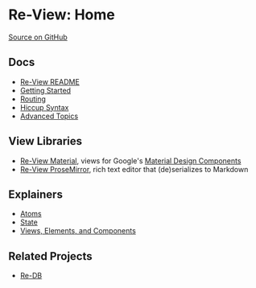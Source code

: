 # Re-View: Home

[Source on GitHub](https://www.github.com/mhuebert/re-view)

## Docs

- [Re-View README](https://github.com/mhuebert/re-view/blob/master/README.md)
- [Getting Started](re-view/getting-started)
- [Routing](routing)
- [Hiccup Syntax](hiccup/syntax)
- [Advanced Topics](re-view/advanced-topics)

## View Libraries

- [Re-View Material](https://www.github.com/mhuebert/re-view-material), views for Google's [Material Design Components](https://github.com/material-components/material-components-web)
- [Re-View ProseMirror](https://www.github.com/mhuebert/re-view-prosemirror), rich text editor that (de)serializes to Markdown

## Explainers

- [Atoms](explainers/atoms)
- [State](explainers/state)
- [Views, Elements, and Components](explainers/views-elements-components)

## Related Projects

- [Re-DB](https://www.github.com/mhuebert/re-db)

